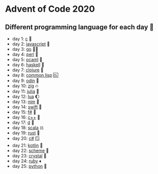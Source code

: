 # Advent of Code 2020
## Different programming language for each day :cowboy_hat_face:

* day 1: [c](https://github.com/sivertjoe/Advent-of-Code/blob/master/2020/day_01/main.c) :older_man:
* day 2: [javascript](https://github.com/sivertjoe/Advent-of-Code/blob/master/2020/day_02/main.js) :bridge_at_night:
* day 3: [go](https://github.com/sivertjoe/Advent-of-Code/blob/master/2020/day_03/main.go) :running_man:
* day 4: [perl](https://github.com/sivertjoe/Advent-of-Code/blob/master/2020/day_04/main.pl) :gem:
* day 5: [ocaml](https://github.com/sivertjoe/Advent-of-Code/blob/master/2020/day_05/main.ml) :camel:
* day 6: [haskell](https://github.com/sivertjoe/Advent-of-Code/blob/master/2020/day_06/main.hs) :mage:
* day 7: [clojure](https://github.com/sivertjoe/Advent-of-Code/blob/master/2020/day_07/main.clj) :test_tube:
* day 8: [common lisp](https://github.com/sivertjoe/Advent-of-Code/blob/master/2020/day_08/main.lisp) :cl:
* day 9: [odin](https://github.com/sivertjoe/Advent-of-Code/blob/master/2020/day_09/main.odin) :meat_on_bone:
* day 10: [zig](https://github.com/sivertjoe/Advent-of-Code/blob/master/2020/day_10/main.zig) :fire:
* day 11: [julia](https://github.com/sivertjoe/Advent-of-Code/blob/master/2020/day_11/main.jl) :dancer:
* day 12: [lua](https://github.com/sivertjoe/Advent-of-Code/blob/master/2020/day_12/main.lua) :moon:
* day 13: [nim](https://github.com/sivertjoe/Advent-of-Code/blob/master/2020/day_13/main.nim) :crown:
* day 14: [swift](https://github.com/sivertjoe/Advent-of-Code/blob/master/2020/day_14/main.swift) :eagle:
* day 15: [f#](https://github.com/sivertjoe/Advent-of-Code/blob/master/2020/day_15/main.fsx) :knife:
* day 16: [c++](https://github.com/sivertjoe/Advent-of-Code/blob/master/2020/day_16/main.cpp) :skunk:
* day 17: [d](https://github.com/sivertjoe/Advent-of-Code/blob/master/2020/day_17/main.d) :dizzy:
* day 18: [scala](https://github.com/sivertjoe/Advent-of-Code/blob/master/2020/day_18/main.scala) :balance_scale:
* day 19: [rust](https://github.com/sivertjoe/Advent-of-Code/blob/master/2020/day_19/main.rs) :crab:
* day 20: [c#](https://github.com/sivertjoe/Advent-of-Code/blob/master/2020/day_20/main.cs) :window:
* day 21: [kotlin](https://github.com/sivertjoe/Advent-of-Code/blob/master/2020/day_21/main.kts) :robot:
* day 22: [scheme](https://github.com/sivertjoe/Advent-of-Code/blob/master/2020/day_22/main.scm) :steam_locomotive:
* day 23: [crystal](https://github.com/sivertjoe/Advent-of-Code/blob/master/2020/day_23/main.cr) :crystal_ball:
* day 24: [ruby](https://github.com/sivertjoe/Advent-of-Code/blob/master/2020/day_24/main.rb) :diamonds:
* day 25: [python](https://github.com/sivertjoe/Advent-of-Code/blob/master/2020/day_25/main.py) :snake:
